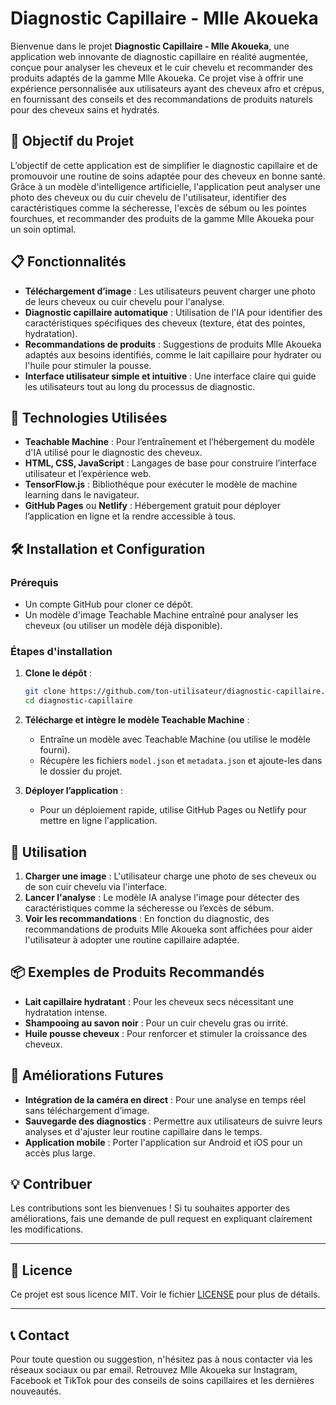 
# Diagnostic Capillaire - Mlle Akoueka

Bienvenue dans le projet **Diagnostic Capillaire - Mlle Akoueka**, une application web innovante de diagnostic capillaire en réalité augmentée, conçue pour analyser les cheveux et le cuir chevelu et recommander des produits adaptés de la gamme Mlle Akoueka. Ce projet vise à offrir une expérience personnalisée aux utilisateurs ayant des cheveux afro et crépus, en fournissant des conseils et des recommandations de produits naturels pour des cheveux sains et hydratés.

## 🎯 Objectif du Projet

L’objectif de cette application est de simplifier le diagnostic capillaire et de promouvoir une routine de soins adaptée pour des cheveux en bonne santé. Grâce à un modèle d'intelligence artificielle, l'application peut analyser une photo des cheveux ou du cuir chevelu de l'utilisateur, identifier des caractéristiques comme la sécheresse, l'excès de sébum ou les pointes fourchues, et recommander des produits de la gamme Mlle Akoueka pour un soin optimal.

## 📋 Fonctionnalités

- **Téléchargement d’image** : Les utilisateurs peuvent charger une photo de leurs cheveux ou cuir chevelu pour l'analyse.
- **Diagnostic capillaire automatique** : Utilisation de l'IA pour identifier des caractéristiques spécifiques des cheveux (texture, état des pointes, hydratation).
- **Recommandations de produits** : Suggestions de produits Mlle Akoueka adaptés aux besoins identifiés, comme le lait capillaire pour hydrater ou l'huile pour stimuler la pousse.
- **Interface utilisateur simple et intuitive** : Une interface claire qui guide les utilisateurs tout au long du processus de diagnostic.

## 🚀 Technologies Utilisées

- **Teachable Machine** : Pour l’entraînement et l’hébergement du modèle d'IA utilisé pour le diagnostic des cheveux.
- **HTML, CSS, JavaScript** : Langages de base pour construire l’interface utilisateur et l’expérience web.
- **TensorFlow.js** : Bibliothèque pour exécuter le modèle de machine learning dans le navigateur.
- **GitHub Pages** ou **Netlify** : Hébergement gratuit pour déployer l’application en ligne et la rendre accessible à tous.

## 🛠️ Installation et Configuration

### Prérequis

- Un compte GitHub pour cloner ce dépôt.
- Un modèle d'image Teachable Machine entraîné pour analyser les cheveux (ou utiliser un modèle déjà disponible).

### Étapes d'installation

1. **Clone le dépôt** :
   ```bash
   git clone https://github.com/ton-utilisateur/diagnostic-capillaire.git
   cd diagnostic-capillaire
   ```

2. **Télécharge et intègre le modèle Teachable Machine** :
   - Entraîne un modèle avec Teachable Machine (ou utilise le modèle fourni).
   - Récupère les fichiers `model.json` et `metadata.json` et ajoute-les dans le dossier du projet.

3. **Déployer l’application** :
   - Pour un déploiement rapide, utilise GitHub Pages ou Netlify pour mettre en ligne l'application.

## 📄 Utilisation

1. **Charger une image** : L'utilisateur charge une photo de ses cheveux ou de son cuir chevelu via l'interface.
2. **Lancer l'analyse** : Le modèle IA analyse l'image pour détecter des caractéristiques comme la sécheresse ou l’excès de sébum.
3. **Voir les recommandations** : En fonction du diagnostic, des recommandations de produits Mlle Akoueka sont affichées pour aider l'utilisateur à adopter une routine capillaire adaptée.

## 📦 Exemples de Produits Recommandés

- **Lait capillaire hydratant** : Pour les cheveux secs nécessitant une hydratation intense.
- **Shampooing au savon noir** : Pour un cuir chevelu gras ou irrité.
- **Huile pousse cheveux** : Pour renforcer et stimuler la croissance des cheveux.

## 🎨 Améliorations Futures

- **Intégration de la caméra en direct** : Pour une analyse en temps réel sans téléchargement d’image.
- **Sauvegarde des diagnostics** : Permettre aux utilisateurs de suivre leurs analyses et d'ajuster leur routine capillaire dans le temps.
- **Application mobile** : Porter l'application sur Android et iOS pour un accès plus large.

## 💡 Contribuer

Les contributions sont les bienvenues ! Si tu souhaites apporter des améliorations, fais une demande de pull request en expliquant clairement les modifications.

---

## 📝 Licence

Ce projet est sous licence MIT. Voir le fichier [LICENSE](LICENSE) pour plus de détails.

---

## 📞 Contact

Pour toute question ou suggestion, n'hésitez pas à nous contacter via les réseaux sociaux ou par email. Retrouvez Mlle Akoueka sur Instagram, Facebook et TikTok pour des conseils de soins capillaires et les dernières nouveautés.
